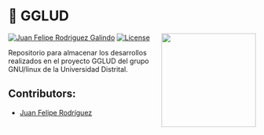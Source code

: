 # 👻  **GGLUD**

<img src="https://www.udistrital.edu.co/themes/custom/versh/images/default/preloader.png" width="192px" height="192px" align="right"/>

[![Juan Felipe Rodriguez Galindo](https://img.shields.io/badge/Juferoga-github-br?style=flat-square)][1]
[![License](https://img.shields.io/badge/License-MIT-blue?style=flat-square)][2]


Repositorio para almacenar los desarrollos realizados en el proyecto GGLUD del grupo GNU/linux de la Universidad Distrital.


## Contributors:
 - [Juan Felipe Rodríguez][1]

 [1]:https://gitlab.com/Juferoga
 [2]:https://github.com/Juferoga/fis/blob/main/LICENSE